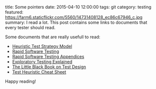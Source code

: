 title: Some pointers
date: 2015-04-10 12:00:00
tags: git
category: testing
featured: https://farm6.staticflickr.com/5560/14731408128_ec86c67946_c.jpg
summary: I read a lot. This post contains some links to documents that every tester should read.

Some documents that are really usefull to read:

  * [Heuristic Test Strategy Model](http://www.satisfice.com/tools/htsm.pdf)
  * [Rapid Software Testing](http://www.satisfice.com/rst.pdf)
  * [Rapid Software Testing Appendices](http://www.satisfice.com/rst-appendices.pdf)
  * [Exploratory Testing Explained](http://www.satisfice.com/articles/et-article.pdf)
  * [The Little Black Book on Test Design](http://www.thetesteye.com/papers/TheLittleBlackBookOnTestDesign.pdf)
  * [Test Heuristic Cheat Sheet](http://testobsessed.com/wp-content/uploads/2011/04/testheuristicscheatsheetv1.pdf)

Happy reading!
